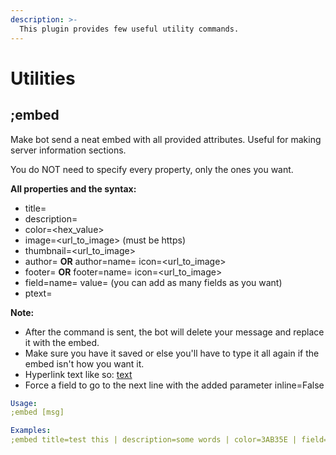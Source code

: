 ```yaml
---
description: >-
  This plugin provides few useful utility commands.
---
```


# Utilities

## ;embed

Make bot send a neat embed with all provided attributes. Useful for making server information sections.

You do NOT need to specify every property, only the ones you want.

**All properties and the syntax:**

- title=<words>
- description=<words>
- color=<hex_value>
- image=<url_to_image> (must be https)
- thumbnail=<url_to_image>
- author=<words> **OR** author=name=<words> icon=<url_to_image>
- footer=<words> **OR** footer=name=<words> icon=<url_to_image>
- field=name=<words> value=<words> (you can add as many fields as you want)
- ptext=<words>
                
**Note:**

- After the command is sent, the bot will delete your message and replace it with the embed.
- Make sure you have it saved or else you'll have to type it all again if the embed isn't how you want it.
- Hyperlink text like so: [text](https://www.whateverlink.com)
- Force a field to go to the next line with the added parameter inline=False

```yaml
Usage:
;embed [msg]

Examples:
;embed title=test this | description=some words | color=3AB35E | field=name=test value=test
```
